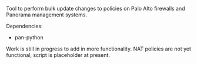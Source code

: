 Tool to perform bulk update changes to policies on Palo Alto firewalls and Panorama management systems.

Dependencies: 
 - pan-python

Work is still in progress to add in more functionality. 
NAT policies are not yet functional, script is placeholder at present.

